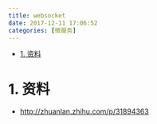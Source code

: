 ```yaml
---
title: websocket
date: 2017-12-11 17:06:52
categories: [微服务]
---
```


<!-- TOC -->

- [1. 资料](#1-资料)

<!-- /TOC -->


<a id="markdown-1-资料" name="1-资料"></a>
# 1. 资料
* http://zhuanlan.zhihu.com/p/31894363